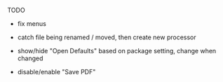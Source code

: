 TODO

-   fix menus

-   catch file being renamed / moved, then create new processor

-   show/hide "Open Defaults" based on package setting, change when changed

-   disable/enable "Save PDF"
